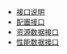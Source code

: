 <!-- docs/_sidebar.md -->

* [接口说明](/api/)
* [配置接口](api/config/ "配置接口")
* [资源数据接口](api/data/resources.md "资源数据接口")
* [性能数据接口](api/data/performance.md "性能数据接口")